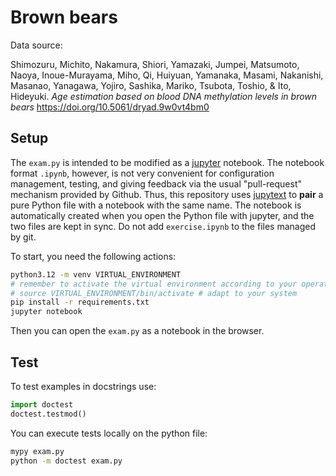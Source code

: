 # Brown bears

Data source:

Shimozuru, Michito, Nakamura, Shiori, Yamazaki, Jumpei, Matsumoto, Naoya, Inoue-Murayama, Miho, Qi, Huiyuan, Yamanaka, Masami, Nakanishi, Masanao, Yanagawa, Yojiro, Sashika, Mariko, Tsubota, Toshio, & Ito, Hideyuki. *Age estimation based on blood DNA methylation levels in brown bears*  https://doi.org/10.5061/dryad.9w0vt4bm0

## Setup

The `exam.py` is intended to be modified as a
[jupyter](https://jupyter.org/) notebook. The notebook format `.ipynb`, however,
is not very convenient for configuration management, testing, and giving
feedback via the usual "pull-request" mechanism provided by Github. Thus, this
repository uses
[jupytext](https://jupytext.readthedocs.io/en/latest/install.html) to **pair** a
pure Python file with a notebook with the same name. The notebook is
automatically created when you open the Python file with jupyter, and the two
files are kept in sync. Do not add `exercise.ipynb` to the files managed by git.

To start, you need the following actions:

```sh
python3.12 -m venv VIRTUAL_ENVIRONMENT
# remember to activate the virtual environment according to your operating system rules:
# source VIRTUAL_ENVIRONMENT/bin/activate # adapt to your system
pip install -r requirements.txt
jupyter notebook
```

Then you can open the `exam.py` as a notebook in the browser.


## Test

To test examples in docstrings use:

```python
import doctest
doctest.testmod()
```


You can execute tests locally on the python file:


```sh
mypy exam.py
python -m doctest exam.py
```
